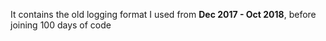 It contains the old logging format I used from __Dec 2017 - Oct 2018__, before joining 100 days of code
